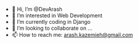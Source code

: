 - 👋 Hi, I’m @DevArash
- 👀 I’m interested in Web Development
- 🌱 I’m currently coding in Django 
- 💞️ I’m looking to collaborate on ...
- 📫 How to reach me: arash.kazemieh@gmail.com

<!---
DevArash/DevArash is a ✨ special ✨ repository because its `README.md` (this file) appears on your GitHub profile.
You can click the Preview link to take a look at your changes.
--->
